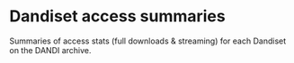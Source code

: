 # Dandiset access summaries

Summaries of access stats (full downloads &amp; streaming) for each Dandiset on the DANDI archive.
